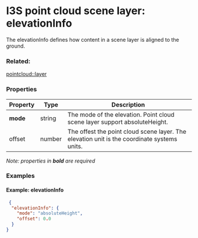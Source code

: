 # I3S point cloud scene layer: elevationInfo

The elevationInfo defines how content in a scene layer is aligned to the ground.

### Related:

[pointcloud::layer](layer.md)
### Properties

| Property | Type | Description |
| --- | --- | --- |
| **mode** | string | The mode of the elevation. Point cloud scene layer support absoluteHeight. |
| offset | number | The offest the point cloud scene layer. The elevation unit is the coordinate systems units. |

*Note: properties in **bold** are required*

### Examples 

#### Example: elevationInfo 

```json
 {
  "elevationInfo": {
    "mode": "absoluteHeight",
    "offset": 0.0
  }
} 
````

